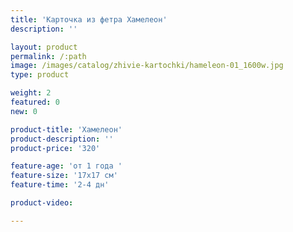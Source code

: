 ```yaml
---
title: 'Карточка из фетра Хамелеон'
description: ''

layout: product
permalink: /:path
image: /images/catalog/zhivie-kartochki/hameleon-01_1600w.jpg
type: product

weight: 2
featured: 0
new: 0

product-title: 'Хамелеон'
product-description: ''
product-price: '320'

feature-age: 'от 1 года '
feature-size: '17х17 см'
feature-time: '2-4 дн'

product-video: 

---
```


